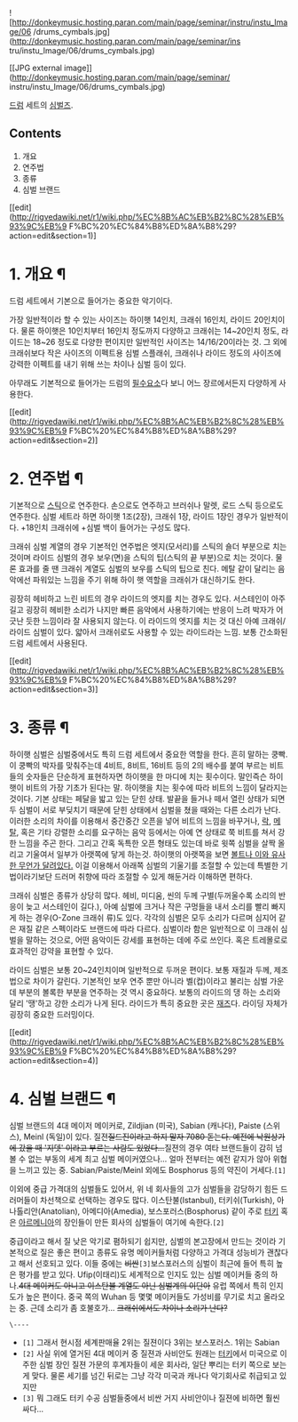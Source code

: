 ![http://donkeymusic.hosting.paran.com/main/page/seminar/instru/instu_Image/06
/drums_cymbals.jpg](http://donkeymusic.hosting.paran.com/main/page/seminar/ins
tru/instu_Image/06/drums_cymbals.jpg)

[[JPG external image]](http://donkeymusic.hosting.paran.com/main/page/seminar/
instru/instu_Image/06/drums_cymbals.jpg)

  
[드럼](%EB%93%9C%EB%9F%BC.md) 세트의 [심벌즈](%EC%8B%AC%EB%B2%8C%EC%A6%88.md).

## Contents

    

1. 개요 
2. 연주법 
3. 종류 
4. 심벌 브랜드 

[[edit](http://rigvedawiki.net/r1/wiki.php/%EC%8B%AC%EB%B2%8C%28%EB%93%9C%EB%9
F%BC%20%EC%84%B8%ED%8A%B8%29?action=edit&section=1)]

# 1. 개요 ¶

드럼 세트에서 기본으로 들어가는 중요한 악기이다.

  

가장 일반적이라 할 수 있는 사이즈는 하이햇 14인치, 크래쉬 16인치, 라이드 20인치이다. 물론 하이햇은 10인치부터 16인치 정도까지
다양하고 크래쉬는 14~20인치 정도, 라이드는 18~26 정도로 다양한 편이지만 일반적인 사이즈는 14/16/20이라는 것. 그 외에
크래쉬보다 작은 사이즈의 이펙트용 심벌 스플래쉬, 크래쉬나 라이드 정도의 사이즈에 강력한 이펙트를 내기 위해 쓰는 차이나 심벌 등이 있다.

  

아무래도 기본적으로 들어가는 드럼의 [필수요소](%ED%95%84%EC%88%98%EC%9A%94%EC%86%8C.md)다 보니 어느
장르에서든지 다양하게 사용한다.

  

[[edit](http://rigvedawiki.net/r1/wiki.php/%EC%8B%AC%EB%B2%8C%28%EB%93%9C%EB%9
F%BC%20%EC%84%B8%ED%8A%B8%29?action=edit&section=2)]

# 2. 연주법 ¶

기본적으로 [스틱](%EB%93%9C%EB%9F%BC%EC%8A%A4%ED%8B%B1.md)으로 연주한다. 손으로도 연주하고 브러쉬나
말렛, 로드 스틱 등으로도 연주한다. 심벌 세트라 하면 하이햇 1조(2장), 크래쉬 1장, 라이드 1장인 경우가 일반적이다. +18인치
크래쉬에 +심벌 백이 들어가는 구성도 많다.

  

크래쉬 심벌 계열의 경우 기본적인 연주법은 엣지(모서리)를 스틱의 숄더 부분으로 치는 것이며 라이드 심벌의 경우 보우(면)을 스틱의
팁(스틱의 끝 부분)으로 치는 것이다. 물론 효과를 줄 땐 크래쉬 계열도 심벌의 보우를 스틱의 팁으로 친다. 메탈 같이 달리는 음악에선
파워있는 느낌을 주기 위해 하이 햇 역할을 크래쉬가 대신하기도 한다.

  

굉장히 헤비하고 느린 비트의 경우 라이드의 엣지를 치는 경우도 있다. 서스테인이 아주 길고 굉장히 헤비한 소리가 나지만 빠른 음악에서
사용하기에는 반응이 느려 박자가 어긋난 듯한 느낌이라 잘 사용되지 않는다. 이 라이드의 엣지를 치는 것 대신 아예 크래쉬/라이드 심벌이
있다. 얇아서 크래쉬로도 사용할 수 있는 라이드라는 느낌. 보통 간소화된 드럼 세트에서 사용된다.

  
  

[[edit](http://rigvedawiki.net/r1/wiki.php/%EC%8B%AC%EB%B2%8C%28%EB%93%9C%EB%9
F%BC%20%EC%84%B8%ED%8A%B8%29?action=edit&section=3)]

# 3. 종류 ¶

하이햇 심벌은 심벌중에서도 특히 드럼 세트에서 중요한 역할을 한다. 흔히 말하는 쿵빡. 이 쿵빡의 박자를 맞춰주는데 4비트, 8비트,
16비트 등의 2의 배수를 붙여 부르는 비트들의 숫자들은 단순하게 표현하자면 하이햇을 한 마디에 치는 횟수이다. 말인즉슨 하이햇이 비트의
가장 기초가 된다는 말. 하이햇을 치는 횟수에 따라 비트의 느낌이 달라지는 것이다. 기본 상태는 페달을 밟고 있는 닫힌 상태. 발끝을 들거나
떼서 열린 상태가 되면 두 심벌이 서로 부딪치기 때문에 닫힌 상태에서 심벌을 쳤을 때와는 다른 소리가 난다. 이러한 소리의 차이를 이용해서
중간중간 오픈을 넣어 비트의 느낌을 바꾸거나, [락](%EB%9D%BD.md),
[메탈](%EB%A9%94%ED%83%88.md), 혹은 기타 강렬한 소리를 요구하는 음악 등에서는 아예 연 상태로 쭉 비트를 쳐서
강한 느낌을 주곤 한다. 그리고 간혹 독특한 오픈 형태도 있는데 바로 윗쪽 심벌을 살짝 올리고 기울여서 일부가 아랫쪽에 닿게 하는것.
하이햇의 아랫쪽을 보면 [볼트나 이와 유사한 무언가
달려있다.](http://www.drumland.co.kr/web/product/tiny/hh-l.jpg) 이걸 이용해서 아래쪽 심벌의
기울기를 조절할 수 있는데 특별한 기법이라기보단 드러머 취향에 따라 조절할 수 있게 해둔거라 이해하면 편하다.

  

크래쉬 심벌은 종류가 상당히 많다. 헤비, 미디움, 씬의 두께 구별(두꺼울수록 소리의 반응이 늦고 서스테인이 길다.), 아예 심벌에 크거나
작은 구멍들을 내서 소리를 빨리 빠지게 하는 경우(O-Zone 크래쉬 류)도 있다. 각각의 심벌은 모두 소리가 다르며 심지어 같은 재질 같은
스펙이라도 브랜드에 따라 다르다. 심벌이라 함은 일반적으로 이 크래쉬 심벌을 말하는 것으로, 어떤 음악이든 강세를 표현하는 데에 주로
쓰인다. 혹은 트레몰로로 효과적인 강약을 표현할 수 있다.

  

라이드 심벌은 보통 20~24인치이며 일반적으로 두꺼운 편이다. 보통 재질과 두께, 제조법으로 차이가 갈린다. 기본적인 보우 연주 뿐만
아니라 벨(컵)이라고 불리는 심벌 가운데 부분의 볼록한 부분을 연주하는 것 역시 중요하다. 보통의 라이드의 댕 하는 소리와 달리 '땡'하고
강한 소리가 나게 된다. 라이드가 특히 중요한 곳은 [재즈](%EC%9E%AC%EC%A6%88.md)다. 라이딩 자체가 굉장히 중요한
드러밍이다.

  

[[edit](http://rigvedawiki.net/r1/wiki.php/%EC%8B%AC%EB%B2%8C%28%EB%93%9C%EB%9
F%BC%20%EC%84%B8%ED%8A%B8%29?action=edit&section=4)]

# 4. 심벌 브랜드 ¶

심벌 브랜드의 4대 메이저 메이커로, Zildjian (미국), Sabian (캐나다), Paiste (스위스), Meinl (독일)이
있다. 질젼<del>질드진이라고 하지 말자 7080 돋는다. 예전에 낙원상가에 갔을 때 '지뎃' 이라고 부르는 사람도
있었다...</del>질젼의 경우 여타 브랜드들이 감히 넘볼 수 없는 부동의 세계 최고 심벌 메이커였으나... 얼마 전부터는 예전 같지가
않아 위협을 느끼고 있는 중. Sabian/Paiste/Meinl 외에도 Bosphorus 등의 약진이 거세다.`[1]`

  

이외에 중급 가격대의 심벌들도 있어서, 위 네 회사들의 고가 심벌들을 감당하기 힘든 드러머들이 차선책으로 선택하는 경우도 많다.
이스탄불(Istanbul), 터키쉬(Turkish), 아나톨리안(Anatolian), 아메디아(Amedia), 보스포러스(Bosphorus)
같이 주로 [터키](%ED%84%B0%ED%82%A4.md) 혹은
[아르메니아](%EC%95%84%EB%A5%B4%EB%A9%94%EB%8B%88%EC%95%84.md)의 장인들이 만든 회사의 심벌들이
여기에 속한다.`[2]`

  

중급이라고 해서 질 낮은 악기로 폄하되기 쉽지만, 심벌의 본고장에서 만드는 것이라 기본적으로 질은 좋은 편이고 종류도 유명 메이커들처럼
다양하고 가격대 성능비가 괜찮다고 해서 선호되고 있다. 이들 중에는 <del>비싼</del>`[3]`보스포러스의 심벌이 최근에 들어 특히
높은 평가를 받고 있다. Ufip(이태리)도 세계적으로 인지도 있는 심벌 메이커들 중의 하나.<del>4대 메이커도 아니고 이스탄불 계열도
아닌 심벌계의 이단아</del> 유럽 쪽에서 특히 인지도가 높은 편이다. 중국 쪽의 Wuhan 등 몇몇 메이커들도 가성비를 무기로 치고
올라오는 중. 근데 소리가 좀 호불호가... <del>크래쉬에서도 차이나 소리가 난다?</del>

`\----`

  * `[1]` 그래서 현시점 세계판매율 2위는 질젼이다 3위는 보스포러스. 1위는 Sabian
  * `[2]` 사실 위에 열거된 4대 메이커 중 질젼과 사비안도 원래는 [터키](%ED%84%B0%ED%82%A4.md)에서 미국으로 이주한 심벌 장인 질젼 가문의 후계자들이 세운 회사라, 일단 뿌리는 터키 쪽으로 보는 게 맞다. 물론 세기를 넘긴 뒤로는 그냥 각각 미국과 캐나다 악기회사로 취급되고 있지만
  * `[3]` 뭐 그래도 터키 수공 심벌들중에서 비싼 거지 사비안이나 질젼에 비하면 훨씬 싸다...


